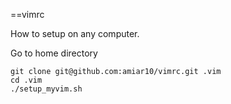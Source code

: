 ==vimrc

How to setup on any computer.

Go to home directory

    git clone git@github.com:amiar10/vimrc.git .vim
    cd .vim
    ./setup_myvim.sh
